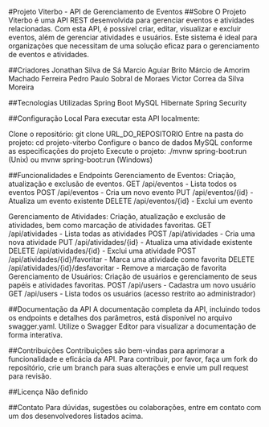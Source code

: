 #Projeto Viterbo - API de Gerenciamento de Eventos
##Sobre
O Projeto Viterbo é uma API REST desenvolvida para gerenciar eventos e atividades relacionadas. Com esta API, é possível criar, editar, visualizar e excluir eventos, além de gerenciar atividades e usuários. Este sistema é ideal para organizações que necessitam de uma solução eficaz para o gerenciamento de eventos e atividades.

##Criadores
Jonathan Silva de Sá
Marcio Aguiar Brito
Márcio de Amorim Machado Ferreira
Pedro Paulo Sobral de Moraes
Victor Correa da Silva Moreira

##Tecnologias Utilizadas
Spring Boot
MySQL
Hibernate
Spring Security

##Configuração Local
Para executar esta API localmente:

Clone o repositório: git clone URL_DO_REPOSITORIO
Entre na pasta do projeto: cd projeto-viterbo
Configure o banco de dados MySQL conforme as especificações do projeto
Execute o projeto: ./mvnw spring-boot:run (Unix) ou mvnw spring-boot:run (Windows)

##Funcionalidades e Endpoints
Gerenciamento de Eventos: Criação, atualização e exclusão de eventos.
GET /api/eventos - Lista todos os eventos
POST /api/eventos - Cria um novo evento
PUT /api/eventos/{id} - Atualiza um evento existente
DELETE /api/eventos/{id} - Exclui um evento

Gerenciamento de Atividades: Criação, atualização e exclusão de atividades, bem como marcação de atividades favoritas.
GET /api/atividades - Lista todas as atividades
POST /api/atividades - Cria uma nova atividade
PUT /api/atividades/{id} - Atualiza uma atividade existente
DELETE /api/atividades/{id} - Exclui uma atividade
POST /api/atividades/{id}/favoritar - Marca uma atividade como favorita
DELETE /api/atividades/{id}/desfavoritar - Remove a marcação de favorita
Gerenciamento de Usuários: Criação de usuários e gerenciamento de seus papéis e atividades favoritas.
POST /api/users - Cadastra um novo usuário
GET /api/users - Lista todos os usuários (acesso restrito ao administrador)

##Documentação da API
A documentação completa da API, incluindo todos os endpoints e detalhes dos parâmetros, está disponível no arquivo swagger.yaml. Utilize o Swagger Editor para visualizar a documentação de forma interativa.

##Contribuições
Contribuições são bem-vindas para aprimorar a funcionalidade e eficácia da API. Para contribuir, por favor, faça um fork do repositório, crie um branch para suas alterações e envie um pull request para revisão.

##Licença
Não definido

##Contato
Para dúvidas, sugestões ou colaborações, entre em contato com um dos desenvolvedores listados acima.
